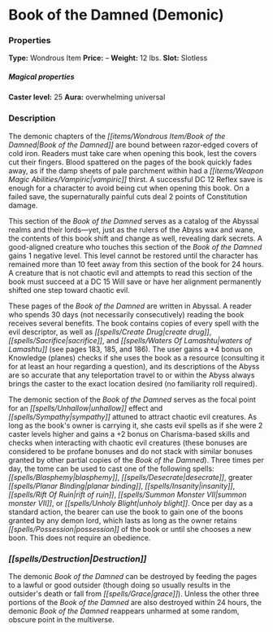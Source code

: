 ﻿---
Title: "Book of the Damned (Demonic)"
Type: "Wondrous Item"
Price: "–"
Weight: "12 lbs."
Slot: "Slotless"
Caster level: "25"
Aura: "overwhelming universal"
Description: |
  "The demonic chapters of the _Book of the Damned_ are bound between razor-edged covers of cold iron. Readers must take care when opening this book, lest the covers cut their fingers. Blood spattered on the pages of the book quickly fades away, as if the damp sheets of pale parchment within had a vampiric thirst. A successful DC 12 Reflex save is enough for a character to avoid being cut when opening this book. On a failed save, the supernaturally painful cuts deal 2 points of Constitution damage.
  This section of the _Book of the Damned_ serves as a catalog of the Abyssal realms and their lords—yet, just as the rulers of the Abyss wax and wane, the contents of this book shift and change as well, revealing dark secrets. A good-aligned creature who touches this section of the _Book of the Damned_ gains 1 negative level. This level cannot be restored until the character has remained more than 10 feet away from this section of the book for 24 hours. A creature that is not chaotic evil and attempts to read this section of the book must succeed at a DC 15 Will save or have her alignment permanently shifted one step toward chaotic evil.
  These pages of the _Book of the Damned_ are written in Abyssal. A reader who spends 30 days (not necessarily consecutively) reading the book receives several benefits. The book contains copies of every spell with the evil descriptor, as well as _create drug_, _sacrifice_, and _waters of Lamashtu_ (see pages 183, 185, and 186). The user gains a +4 bonus on Knowledge (planes) checks if she uses the book as a resource (consulting it for at least an hour regarding a question), and its descriptions of the Abyss are so accurate that any teleportation travel to or within the Abyss always brings the caster to the exact location desired (no familiarity roll required).
  The demonic section of the _Book of the Damned_ serves as the focal point for an _unhallow_ effect and _sympathy_ attuned to attract chaotic evil creatures. As long as the book's owner is carrying it, she casts evil spells as if she were 2 caster levels higher and gains a +2 bonus on Charisma-based skills and checks when interacting with chaotic evil creatures (these bonuses are considered to be profane bonuses and do not stack with similar bonuses granted by other partial copies of the _Book of the Damned_). Three times per day, the tome can be used to cast one of the following spells: _blasphemy_, _desecrate_, _greater planar binding_, _insanity_, _rift of ruin_, _summon monster VII_, or _unholy blight_. Once per day as a standard action, the bearer can use the book to gain one of the boons granted by any demon lord, which lasts as long as the owner retains possession of the book or until she chooses a new boon. This does not require an obedience."
Destruction: |
  "The demonic _Book of the Damned_ can be destroyed by feeding the pages to a lawful or good outsider (though doing so usually results in the outsider's death or fall from grace). Unless the other three portions of the _Book of the Damned_ are also destroyed within 24 hours, the demonic _Book of the Damned_ reappears unharmed at some random, obscure point in the multiverse."
Sources: "['Book of the Damned', 'Book of the Damned - Volume 2: Lords of Chaos']"
---

# Book of the Damned (Demonic)

### Properties

**Type:** Wondrous Item **Price:** – **Weight:** 12 lbs. **Slot:** Slotless

##### Magical properties

**Caster level:** 25 **Aura:** overwhelming universal

### Description

The demonic chapters of the _[[items/Wondrous Item/Book of the Damned|Book of the Damned]]_ are bound between razor-edged covers of cold iron. Readers must take care when opening this book, lest the covers cut their fingers. Blood spattered on the pages of the book quickly fades away, as if the damp sheets of pale parchment within had a _[[items/Weapon Magic Abilities/Vampiric|vampiric]]_ thirst. A successful DC 12 Reflex save is enough for a character to avoid being cut when opening this book. On a failed save, the supernaturally painful cuts deal 2 points of Constitution damage.

This section of the _Book of the Damned_ serves as a catalog of the Abyssal realms and their lords—yet, just as the rulers of the Abyss wax and wane, the contents of this book shift and change as well, revealing dark secrets. A good-aligned creature who touches this section of the _Book of the Damned_ gains 1 negative level. This level cannot be restored until the character has remained more than 10 feet away from this section of the book for 24 hours. A creature that is not chaotic evil and attempts to read this section of the book must succeed at a DC 15 Will save or have her alignment permanently shifted one step toward chaotic evil.

These pages of the _Book of the Damned_ are written in Abyssal. A reader who spends 30 days (not necessarily consecutively) reading the book receives several benefits. The book contains copies of every spell with the evil descriptor, as well as _[[spells/Create Drug|create drug]]_, _[[spells/Sacrifice|sacrifice]]_, and _[[spells/Waters Of Lamashtu|waters of Lamashtu]]_ (see pages 183, 185, and 186). The user gains a +4 bonus on Knowledge (planes) checks if she uses the book as a resource (consulting it for at least an hour regarding a question), and its descriptions of the Abyss are so accurate that any teleportation travel to or within the Abyss always brings the caster to the exact location desired (no familiarity roll required).

The demonic section of the _Book of the Damned_ serves as the focal point for an _[[spells/Unhallow|unhallow]]_ effect and _[[spells/Sympathy|sympathy]]_ attuned to attract chaotic evil creatures. As long as the book's owner is carrying it, she casts evil spells as if she were 2 caster levels higher and gains a +2 bonus on Charisma-based skills and checks when interacting with chaotic evil creatures (these bonuses are considered to be profane bonuses and do not stack with similar bonuses granted by other partial copies of the _Book of the Damned_). Three times per day, the tome can be used to cast one of the following spells: _[[spells/Blasphemy|blasphemy]]_, _[[spells/Desecrate|desecrate]]_, greater _[[spells/Planar Binding|planar binding]]_, _[[spells/Insanity|insanity]]_, _[[spells/Rift Of Ruin|rift of ruin]]_, _[[spells/Summon Monster VII|summon monster VII]]_, or _[[spells/Unholy Blight|unholy blight]]_. Once per day as a standard action, the bearer can use the book to gain one of the boons granted by any demon lord, which lasts as long as the owner retains _[[spells/Possession|possession]]_ of the book or until she chooses a new boon. This does not require an obedience.

### _[[spells/Destruction|Destruction]]_

The demonic _Book of the Damned_ can be destroyed by feeding the pages to a lawful or good outsider (though doing so usually results in the outsider's death or fall from _[[spells/Grace|grace]]_). Unless the other three portions of the _Book of the Damned_ are also destroyed within 24 hours, the demonic _Book of the Damned_ reappears unharmed at some random, obscure point in the multiverse.

